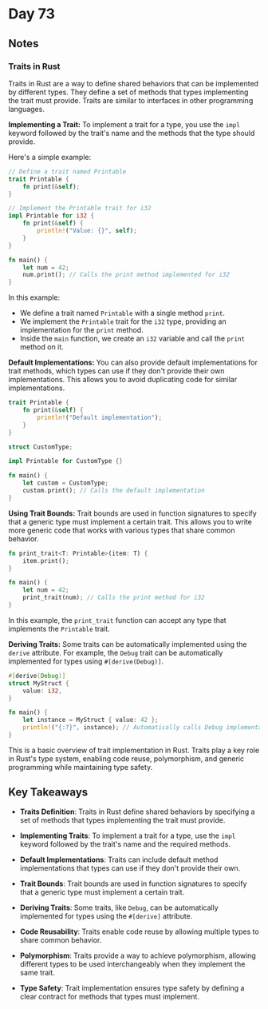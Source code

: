 # Day 73

## Notes

### Traits in Rust

Traits in Rust are a way to define shared behaviors that can be implemented by different types. They define a set of methods that types implementing the trait must provide. Traits are similar to interfaces in other programming languages.

**Implementing a Trait:**
To implement a trait for a type, you use the `impl` keyword followed by the trait's name and the methods that the type should provide.

Here's a simple example:

```rust
// Define a trait named Printable
trait Printable {
    fn print(&self);
}

// Implement the Printable trait for i32
impl Printable for i32 {
    fn print(&self) {
        println!("Value: {}", self);
    }
}

fn main() {
    let num = 42;
    num.print(); // Calls the print method implemented for i32
}
```

In this example:
- We define a trait named `Printable` with a single method `print`.
- We implement the `Printable` trait for the `i32` type, providing an implementation for the `print` method.
- Inside the `main` function, we create an `i32` variable and call the `print` method on it.

**Default Implementations:**
You can also provide default implementations for trait methods, which types can use if they don't provide their own implementations. This allows you to avoid duplicating code for similar implementations.

```rust
trait Printable {
    fn print(&self) {
        println!("Default implementation");
    }
}

struct CustomType;

impl Printable for CustomType {}

fn main() {
    let custom = CustomType;
    custom.print(); // Calls the default implementation
}
```

**Using Trait Bounds:**
Trait bounds are used in function signatures to specify that a generic type must implement a certain trait. This allows you to write more generic code that works with various types that share common behavior.

```rust
fn print_trait<T: Printable>(item: T) {
    item.print();
}

fn main() {
    let num = 42;
    print_trait(num); // Calls the print method for i32
}
```

In this example, the `print_trait` function can accept any type that implements the `Printable` trait.

**Deriving Traits:**
Some traits can be automatically implemented using the `derive` attribute. For example, the `Debug` trait can be automatically implemented for types using `#[derive(Debug)]`.

```rust
#[derive(Debug)]
struct MyStruct {
    value: i32,
}

fn main() {
    let instance = MyStruct { value: 42 };
    println!("{:?}", instance); // Automatically calls Debug implementation
}
```

This is a basic overview of trait implementation in Rust. Traits play a key role in Rust's type system, enabling code reuse, polymorphism, and generic programming while maintaining type safety.

## Key Takeaways

- **Traits Definition**: Traits in Rust define shared behaviors by specifying a set of methods that types implementing the trait must provide.

- **Implementing Traits**: To implement a trait for a type, use the `impl` keyword followed by the trait's name and the required methods.

- **Default Implementations**: Traits can include default method implementations that types can use if they don't provide their own.

- **Trait Bounds**: Trait bounds are used in function signatures to specify that a generic type must implement a certain trait.

- **Deriving Traits**: Some traits, like `Debug`, can be automatically implemented for types using the `#[derive]` attribute.

- **Code Reusability**: Traits enable code reuse by allowing multiple types to share common behavior.

- **Polymorphism**: Traits provide a way to achieve polymorphism, allowing different types to be used interchangeably when they implement the same trait.

- **Type Safety**: Trait implementation ensures type safety by defining a clear contract for methods that types must implement.
